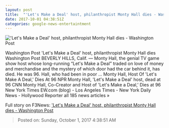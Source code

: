 ```yaml
---
layout: post
title:  "'Let's Make a Deal' host, philanthropist Monty Hall dies - Washington Post"
date: 2017-10-01 04:38:51Z
categories: google-news-entertaintment
---
```


!['Let's Make a Deal' host, philanthropist Monty Hall dies - Washington Post](https://img.washingtonpost.com/rf/image_1484w/2010-2019/Wires/Online/2017-10-01/AP/Images/Obit_Monty_Hall_90970.jpg-809fe.jpg?t=20170517)

Washington Post 'Let's Make a Deal' host, philanthropist Monty Hall dies Washington Post BEVERLY HILLS, Calif. — Monty Hall, the genial TV game show host whose long-running “Let's Make a Deal” traded on love of money and merchandise and the mystery of which door had the car behind it, has died. He was 96. Hall, who had been in poor ... Monty Hall, Host Of 'Let's Make A Deal,' Dies At 96 NPR Monty Hall, 'Let's Make a Deal' host, dead at 96 CNN Monty Hall, Co-Creator and Host of 'Let's Make a Deal,' Dies at 96 New York Times EW.com (blog) - Los Angeles Times - New York Daily News - Hollywood Reporter all 185 news articles »


Full story on F3News: ['Let's Make a Deal' host, philanthropist Monty Hall dies - Washington Post](http://www.f3nws.com/n/rRTpGJ)

> Posted on: Sunday, October 1, 2017 4:38:51 AM
